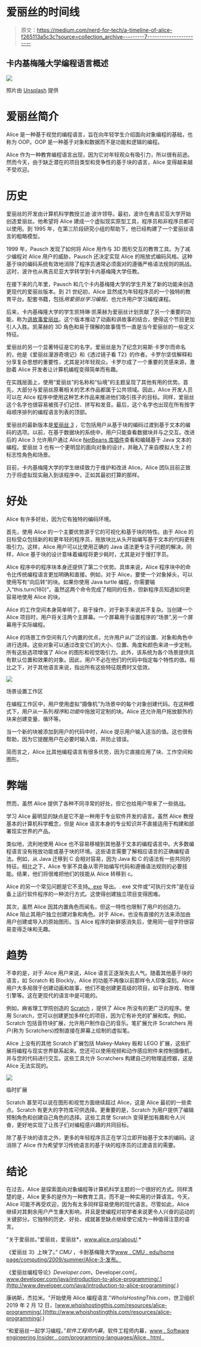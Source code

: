 # 爱丽丝的时间线

> 原文：<https://medium.com/nerd-for-tech/a-timeline-of-alice-f265113a5c3c?source=collection_archive---------7----------------------->

## 卡内基梅隆大学编程语言概述

![](img/116ed56ec103f7a00c23eebf78705469.png)

照片由 [Unsplash](https://unsplash.com/photos/dVMqt0ioPYo) 提供

# **爱丽丝简介**

Alice 是一种基于视觉的编程语言，旨在向年轻学生介绍面向对象编程的基础，也称为 OOP。OOP 是一种基于对象和数据而不是功能和逻辑的编程。

Alice 作为一种教育编程语言出现，因为它对年轻观众有吸引力，所以很有前途。然而今天，由于缺乏潜在的项目类型和竞争性的基于块的语言，Alice 变得越来越不受欢迎。

# **历史**

爱丽丝的开发由计算机科学教授兰迪·波许领导。最初，波许在弗吉尼亚大学开始创造爱丽丝。他希望将 Alice 建成一个虚拟现实原型工具，程序员和非程序员都可以使用。到 1995 年，在第三阶段研究小组的帮助下，他已经构建了一个爱丽丝语言的粗略模型。

1999 年，Pausch 发现了如何将 Alice 用作与 3D 图形交互的教育工具。为了减少编程对 Alice 用户的威胁，Pausch 还决定实现 Alice 的拖放式编码风格。这种基于块的编码系统有效地消除了程序员通常必须面对的遵循严格语法规则的挑战。这时，波许也从弗吉尼亚大学转学到卡内基梅隆大学任教。

在接下来的几年里，Pausch 和几个卡内基梅隆大学的学生开发了新的功能来创造更现代的爱丽丝版本。到 21 世纪初，Alice 显然成为年轻程序员的一个独特的教育平台。配套书籍，包括*用爱丽丝学习编程*，也允许用户学习编程课程。

后来，卡内基梅隆大学的学生凯特琳·凯莱赫为爱丽丝计划贡献了另一个重要的功能，称为[讲故事爱丽丝](http://www.alice.org/get-alice/storytelling-alice/)。这个版本推动了动画和讲故事的结合，使得这个节目更加引人入胜。凯莱赫的 3D 角色和易于理解的故事情节一直是当今爱丽丝的一些定义特征。

爱丽丝的另一个显著特征是它的名字。爱丽丝是为了纪念刘易斯·卡罗尔而命名的，他是《爱丽丝漫游奇境记》和《透过镜子看 T2》的作者。卡罗尔坚信解释和分享复杂思想的重要性，尤其是对年轻观众。卡罗尔成了一个重要的灵感来源，激励着 Alice 开发者让计算机编程变得简单而有趣。

在实践层面上，使用“爱丽丝”的名称和“仙境”的主题呈现了其他有用的优势。首先，大部分与爱丽丝原著相关的艺术作品都属于公共领域。因此，Alice 开发人员可以在 Alice 程序中使用这种艺术作品来推进他们吸引孩子的目标。同样，爱丽丝这个名字也很容易被孩子们记住、拼写和发音。最后，这个名字也出现在所有按字母顺序排列的编程语言列表的顶部。

爱丽丝的最新版本是[爱丽丝 3](https://www.cmu.edu/homepage/computing/2009/summer/alice-3-released.shtml#:~:text=The%20beta%20release%20of%20Alice,PC%20game%2C%20The%20Sims2%E2%84%A2.) ，它包括用户从基于块的编码过渡到基于文本的编码的选项。以前，在基于数据块的系统中，用户只能查看数据块并与之交互。改进后的 Alice 3 允许用户通过 Alice [NetBeans 库插件](https://www.alice.org/get-alice/alice-3-with-netbeans/)查看和编辑基于 Java 文本的编程。爱丽丝 3 也有一个更明显的面向对象的设计，并融入了来自模拟人生 2 的标志性角色和场景。

目前，卡内基梅隆大学的学生继续致力于维护和改进 Alice。Alice 团队目前正致力于将虚拟现实融入到该程序中，正如其最初打算的那样。

# **好处**

Alice 有许多好处，因为它有独特的编码环境。

首先，使用 Alice 的一个主要优势源于它的可视化和基于块的特性。由于 Alice 的目标受众包括新的和更年轻的程序员，拖放块比从头开始编写基于文本的代码更有吸引力。这样，Alice 用户可以比使用正确的 Java 语法更专注于问题的解决。同样，Alice 基于块的设计意味着编程将更少耗时，尤其是对于慢打字员。

Alice 程序中的程序块本身还提供了第二个优势。具体来说，Alice 程序块中的命令比传统编程语言更加明确和直接。例如，对于 Alice，要使一个对象掉头，可以使用写有“向后转”的块。如果你使用 Java turtle 编程，你需要输入“this.turn(180)”。虽然这两个命令完成了相同的任务，但新程序员知道如何更容易地使用 Alice 的块。

Alice 的工作空间本身简单明了，易于操作，对于新手来说并不复杂。当创建一个 Alice 项目时，用户将关注两个主屏幕。一个屏幕用于设置程序的“场景”,另一个屏幕用于实际编程。

Alice 的场景工作空间有几个内置的优点，允许用户从广泛的设置、对象和角色中进行选择。这些对象可以通过改变它们的大小、位置、角度和颜色来进一步定制。所有这些选项增强了 Alice 的图形和视觉吸引力。此外，该系统为各个场景提供具有默认位置和效果的对象。因此，用户不必在他们的代码中指定每个特性的值。相比之下，对于其他语言来说，指出所有这些特征既费时又低效。

![](img/5ef98d2b034c6aa8b85c0eca77176d72.png)

场景设置工作区

在编程工作区中，用户使用虚拟“摄像机”为场景中的每个对象创建代码。在这种模式下，用户从一系列*程序*和*功能*中拖放可定制的块。Alice 还允许用户拖放额外的块来创建变量、循环等。

当一个新的块被添加到用户的代码中时，Alice 提示用户输入适当的值。这也很有帮助，因为它提醒用户在必要时输入值，并防止错误。

简而言之，Alice 比其他编程语言有很多优势，因为它直接应用了块、工作空间和图形。

# **弊端**

然而，虽然 Alice 提供了各种不同寻常的好处，但它也给用户带来了一些挑战。

学习 Alice 最明显的缺点是它不是一种用于专业软件开发的语言。虽然 Alice 教授基本的计算机科学概念，但是 Alice 语言本身的专业知识并不直接适用于构建和部署现实世界的产品。

类似地，流利地使用 Alice 也不容易移植到其他基于文本的编程语言中。大多数编程语言没有拖放功能或基于块的环境。这些语言需要了解相应语言的正确编程语法。例如，从 Java 迁移到 C 会相对容易，因为 Java 和 C 的语法有一些共同的特征。相比之下，Alice 专家不具备从零开始编写代码和遵循语法规则的必要技能。结果，他们将很难把他们的技能从 Alice 转移到 c。

Alice 的另一个常见问题是它不支持[。exe](https://www.webroot.com/us/en/resources/glossary/what-is-an-exe) 导出。. exe 文件或“可执行文件”是在设备上运行软件程序的一种流行方式。这使得创建独立项目变得困难。

其次，虽然 Alice 因其内置角色而闻名，但这一特性也限制了用户的创造力。Alice 阻止其用户独立创建对象和角色。对于 Alice，也没有直接的方法来添加由用户创建或导入的原始图形。当 Alice 程序的新鲜感消失后，使用同一组字符很容易变得乏味和无趣。

# **趋势**

不幸的是，对于 Alice 用户来说，Alice 语言正逐渐失去人气。随着其他基于块的语言，如 Scratch 和 Blockly，Alice 的功能不再像以前那样令人印象深刻。Alice 用户大多局限于创建动画和故事，他们不能创建更高级的项目，如平台游戏、物理引擎等。这在更现代的语言中是可能的。

例如，麻省理工学院创造的 [Scratch](https://scratch.mit.edu/) ，提供了 Alice 所没有的更广泛的程序。使用 Scratch，您可以创建更加多样化的项目，因为它有补充的扩展和库。例如，Scratch 包括音符块扩展，允许用户制作自己的音乐。笔扩展允许 Scratchers 用户(称为 Scratchers)控制直接在屏幕上绘制的虚拟笔。

Alice 上没有的其他 Scratch 扩展包括 Makey-Makey 板和 LEGO 扩展，这些扩展将编程与现实世界联系起来。您还可以使用视频和动作感应附件来控制摄像机，并与您的代码进行交互。这些工具允许 Scratchers 构建自己的物理遥控器，这是 Alice 无法实现的。

![](img/87816351eeff986ff4b292287b130108.png)

临时扩展

Scratch 甚至可以说在图形和视觉方面继续超过 Alice，这是 Alice 最初的一些卖点。Scratch 有更大的字符库可供选择。更重要的是，Scratch 为用户提供了编辑预制角色和创建自己角色的选择。这些工具使 Scratch 变得更加有趣和令人兴奋，更好地实现了让孩子们对编程感兴趣的共同目标。

除了基于块的语言之外，更多的年轻程序员正在学习立即开始基于文本的编码。这消除了 Alice 作为希望学习传统语言的基于块的程序员的过渡语言的需要。

# **结论**

在过去，Alice 是探索面向对象编程等计算机科学主题的一个很好的方式。同样清楚的是，Alice 更多的是作为一种教育工具，而不是一种实用的计算语言。今天，Alice 可能不再受欢迎，因为有太多同样容易使用的现代语言。尽管如此，Alice 继续对其剩余用户产生重大影响，并且是使编程对初学者来说更令人兴奋的运动的关键部分。它独特的历史、好处、成就甚至缺点继续使它成为一种值得注意的语言。

“关于爱丽丝。”爱丽丝，爱丽丝*，www.alice.org/about/.*

《爱丽丝 3》上映了。” *CMU* ，卡耐基梅隆大学[www . CMU . edu/home page/computing/2009/summer/Alice-3-发布。](http://www.cmu.edu/homepage/computing/2009/summer/alice-3-released.shtml#:~:text=The%20beta%20release%20of%20Alice,PC%20game%2C%20The%20Sims2%E2%84%A2.)

《爱丽丝编程导论》*Developer.com*，Developer.com[，www.developer.com/java/introduction-to-alice-programming/.](http://www.developer.com/java/introduction-to-alice-programming/.)

康纳斯，杰拉米。"开始使用 Alice 编程语言."*WhoIsHostingThis.com*，世卫组织 2019 年 2 月 12 日，[www.whoishostingthis.com/resources/alice-programming/.](http://www.whoishostingthis.com/resources/alice-programming/.)

“和爱丽丝一起学习编程。”*软件工程师内幕*，软件工程师内幕，[www . Software engineering Insider . com/programming-languages/Alice . html .](http://www.softwareengineerinsider.com/programming-languages/alice.html.)